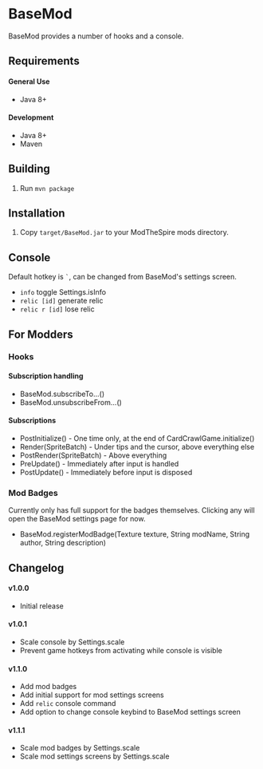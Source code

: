 # BaseMod #
BaseMod provides a number of hooks and a console.

## Requirements ##
#### General Use ####
* Java 8+

#### Development ####
* Java 8+
* Maven

## Building ##
1. Run `mvn package`

## Installation ##
1. Copy `target/BaseMod.jar` to your ModTheSpire mods directory.

## Console ##
Default hotkey is `` ` ``, can be changed from BaseMod's settings screen.
* `info` toggle Settings.isInfo
* `relic [id]` generate relic
* `relic r [id]` lose relic

## For Modders ##
### Hooks ###
#### Subscription handling ####
* BaseMod.subscribeTo...()
* BaseMod.unsubscribeFrom...()

#### Subscriptions ####
* PostInitialize() - One time only, at the end of CardCrawlGame.initialize()
* Render(SpriteBatch) - Under tips and the cursor, above everything else
* PostRender(SpriteBatch) - Above everything
* PreUpdate() - Immediately after input is handled
* PostUpdate() - Immediately before input is disposed

### Mod Badges ###
Currently only has full support for the badges themselves. Clicking any will open the BaseMod settings page for now.
* BaseMod.registerModBadge(Texture texture, String modName, String author, String description)

## Changelog ##
#### v1.0.0 ####
* Initial release

#### v1.0.1 ####
* Scale console by Settings.scale
* Prevent game hotkeys from activating while console is visible

#### v1.1.0 ####
* Add mod badges
* Add initial support for mod settings screens
* Add `relic` console command
* Add option to change console keybind to BaseMod settings screen

#### v1.1.1 #####
* Scale mod badges by Settings.scale
* Scale mod settings screens by Settings.scale